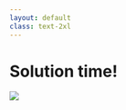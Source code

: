 ```yaml
---
layout: default
class: text-2xl
---
```


# **Solution** time!

<div class="overflow-auto h-full">
  <img src="/images/06-react-02.png" class="w-200 m-auto" />
</div>
